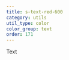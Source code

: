 ```yaml
---
title: s-text-red-600
category: utils
util_type: color
color_group: text
order: 171
---
```

<div class="s-text-red-600">Text</div>
